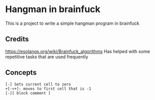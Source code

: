 # Hangman in brainfuck
This is a project to write a simple hangman program in brainfuck

## Credits
https://esolangs.org/wiki/Brainfuck_algorithms Has helped with some repetitive tasks that are used frequently

## Concepts
```brainfuck
[-] Sets current cell to zero
+[-<+]- moves to first cell that is -1
[-][ block comment ]
```
